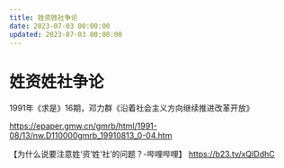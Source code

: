 ```yaml
---
title: 姓资姓社争论
date: 2023-07-03 00:00:00
updated: 2023-07-03 00:00:00
---
```


# 姓资姓社争论

1991年《求是》16期，邓力群《沿着社会主义方向继续推进改革开放》

https://epaper.gmw.cn/gmrb/html/1991-08/13/nw.D110000gmrb_19910813_0-04.htm

【为什么说要注意姓‘资’姓‘社’的问题？-哔哩哔哩】 https://b23.tv/xQIDdhC
